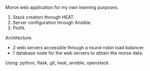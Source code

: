 Morse web application for my own learning purposes.

1. Stack creation through HEAT.
2. Server configuration through Ansible.
3. Profit.

Architecture:
- 2 web servers accessible through a round-robin load balancer.
- 1 database node for the web servers to obtain the morse data.

Using: python, flask, git, heat, ansible, openstack.

